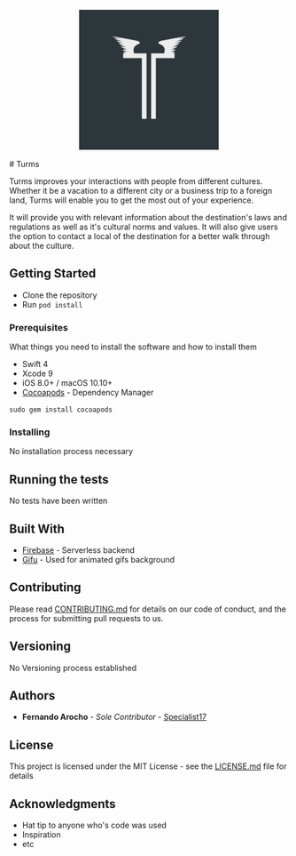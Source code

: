 <p align="center">
    <img src="logo.png" width="50%">
<p>
# Turms

Turms improves your interactions with people from different cultures. Whether it be a vacation to a different city or a business trip to a foreign land, Turms will enable you to get the most out of your experience.

It will provide you with relevant information about the destination's laws and regulations as well as it's cultural norms and values. It will also give users the option to contact a local of the destination for a better walk through about the culture.

## Getting Started

* Clone the repository
* Run `pod install`

### Prerequisites

What things you need to install the software and how to install them

* Swift 4
* Xcode 9
* iOS 8.0+ / macOS 10.10+
* [Cocoapods](https://cocoapods.org/) - Dependency Manager
```
sudo gem install cocoapods
```

### Installing

No installation process necessary

## Running the tests

No tests have been written


## Built With

* [Firebase](https://firebase.google.com/) - Serverless backend
* [Gifu](https://github.com/jakecraige/gifu) - Used for animated gifs background

## Contributing

Please read [CONTRIBUTING.md](https://gist.github.com/PurpleBooth/b24679402957c63ec426) for details on our code of conduct, and the process for submitting pull requests to us.

## Versioning

No Versioning process established

## Authors

* **Fernando Arocho** - *Sole Contributor* - [Specialist17](https://github.com/Specialist17)

## License

This project is licensed under the MIT License - see the [LICENSE.md](LICENSE.md) file for details

## Acknowledgments

* Hat tip to anyone who's code was used
* Inspiration
* etc
